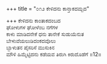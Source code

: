 +++
title = "೦೧೨ ಕೇಳಿದನು ಕಾನ್ತಾಕದಮ್ಬದ"

+++
ಕೇಳಿದನು ಕಾಂತಾಕದಂಬದ  
ಘೋಳುಗಳ ಘೋಳೆಂಬ ನಗೆಗಳ  
ಕಾಳು ಮಾಡಿದನೇಕೆ ಧನು ತಾನೇಕೆ ಸುಡುಯೆನುತ   
ಬೇಳುವೆಯಲುಡಿದಂಕದವೊಲು  
ಬ್ಬಾಳುತನ ಪೈಸರಿಸೆ ಮುಸುಕಿನ  
ಮೌಳಿ ಹಿಮ್ಮೆಟ್ಟಿದನು ಕಡೆಯವ ತಿರುಗಿ ಕಿರುದೊಡೆಗೆ      ॥12॥
